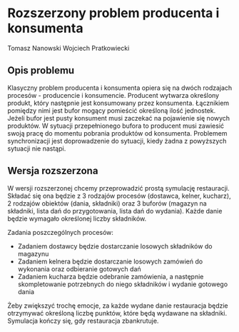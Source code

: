 
# Rozszerzony problem producenta i konsumenta

Tomasz Nanowski
Wojciech Pratkowiecki

## Opis problemu

Klasyczny problem producenta i konsumenta opiera się na dwóch rodzajach procesów - producencie i konsumencie. Producent wytwarza określony produkt, który następnie jest konsumowany przez konsumenta. Łącznikiem pomiędzy nimi jest bufor mogący pomieścić określoną ilość jednostek. Jeżeli bufor jest pusty konsument musi zaczekać na pojawienie się nowych produktów. W sytuacji przepełnionego bufora to producent musi zawiesić swoją pracę do momentu pobrania produktów od konsumenta. Problemem synchronizacji jest doprowadzenie do sytuacji, kiedy żadna z powyższych sytuacji nie nastąpi.

## Wersja rozszerzona

W wersji rozszerzonej chcemy przeprowadzić prostą symulację restauracji. Składać się ona będzie z 3 rodzajów procesów (dostawca, kelner, kucharz), 2 rodzajów obiektów (dania, składniki) oraz 3 buforów (magazyn na składniki, lista dań do przygotowania, lista dań do wydania). Każde danie będzie wymagało określonej liczby składników.

Zadania poszczególnych procesów:

* Zadaniem dostawcy będzie dostarczanie losowych składników do magazynu
* Zadaniem kelnera będzie dostarczanie losowych zamówień do wykonania oraz odbieranie gotowych dań
* Zadaniem kucharza będzie odebranie zamówienia, a następnie skompletowanie potrzebnych do niego składników i wydanie gotowego dania

Żeby zwiększyć trochę emocje, za każde wydane danie restauracja będzie otrzymywać określoną liczbę punktów, które będą wydawane na składniki. Symulacja kończy się, gdy restauracja zbankrutuje.